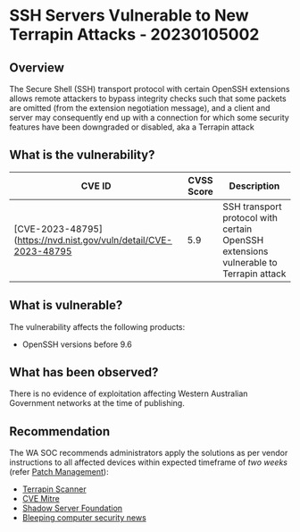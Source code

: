 # SSH Servers Vulnerable to New Terrapin Attacks - 20230105002

## Overview

The Secure Shell (SSH) transport protocol with certain OpenSSH extensions allows remote attackers to bypass integrity checks such that some packets are omitted (from the extension negotiation message), and a client and server may consequently end up with a connection for which some security features have been downgraded or disabled, aka a Terrapin attack

## What is the vulnerability?

| CVE ID | CVSS Score | Description |
| --- | --- | --- |
| [CVE-2023-48795](https://nvd.nist.gov/vuln/detail/CVE-2023-48795 | 5.9 | SSH transport protocol with certain OpenSSH extensions vulnerable to Terrapin attack|


## What is vulnerable?

The vulnerability affects the following products:

- OpenSSH versions before 9.6 

## What has been observed?

There is no evidence of exploitation affecting Western Australian Government networks at the time of publishing.

## Recommendation

The WA SOC recommends administrators apply the solutions as per vendor instructions to all affected devices within expected timeframe of *two weeks* (refer [Patch Management](../guidelines/patch-management.md)):

- [Terrapin Scanner](https://github.com/RUB-NDS/Terrapin-Scanner)
- [CVE Mitre](https://cve.mitre.org/cgi-bin/cvename.cgi?name=CVE-2023-48795)
- [Shadow Server Foundation](https://www.shadowserver.org/what-we-do/network-reporting/accessible-ssh-report/)
- [Bleeping computer security news](https://www.bleepingcomputer.com/news/security/nearly-11-million-ssh-servers-vulnerable-to-new-terrapin-attacks/)


